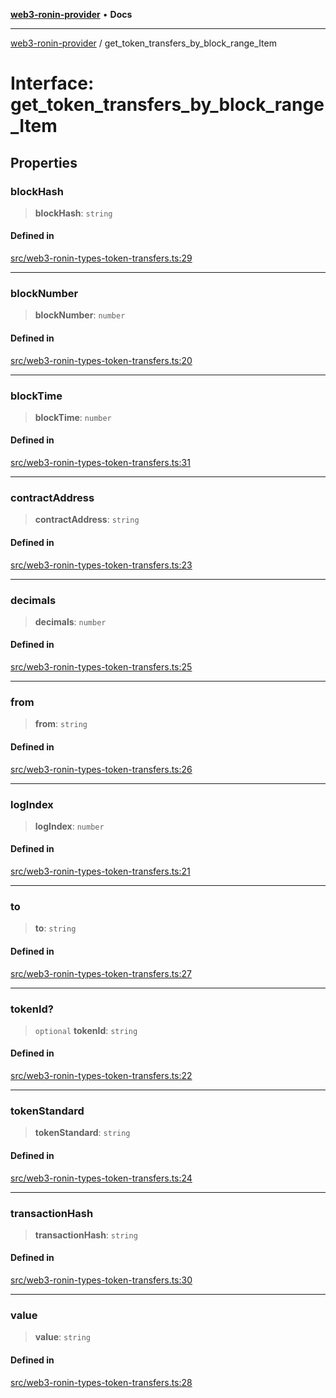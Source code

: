 [**web3-ronin-provider**](../README.md) • **Docs**

***

[web3-ronin-provider](../globals.md) / get\_token\_transfers\_by\_block\_range\_Item

# Interface: get\_token\_transfers\_by\_block\_range\_Item

## Properties

### blockHash

> **blockHash**: `string`

#### Defined in

[src/web3-ronin-types-token-transfers.ts:29](https://github.com/chuacw/web3-ronin-provider/blob/74865f4cc367fda569b2ea12b7ca079db4fcf0a2/src/web3-ronin-types-token-transfers.ts#L29)

***

### blockNumber

> **blockNumber**: `number`

#### Defined in

[src/web3-ronin-types-token-transfers.ts:20](https://github.com/chuacw/web3-ronin-provider/blob/74865f4cc367fda569b2ea12b7ca079db4fcf0a2/src/web3-ronin-types-token-transfers.ts#L20)

***

### blockTime

> **blockTime**: `number`

#### Defined in

[src/web3-ronin-types-token-transfers.ts:31](https://github.com/chuacw/web3-ronin-provider/blob/74865f4cc367fda569b2ea12b7ca079db4fcf0a2/src/web3-ronin-types-token-transfers.ts#L31)

***

### contractAddress

> **contractAddress**: `string`

#### Defined in

[src/web3-ronin-types-token-transfers.ts:23](https://github.com/chuacw/web3-ronin-provider/blob/74865f4cc367fda569b2ea12b7ca079db4fcf0a2/src/web3-ronin-types-token-transfers.ts#L23)

***

### decimals

> **decimals**: `number`

#### Defined in

[src/web3-ronin-types-token-transfers.ts:25](https://github.com/chuacw/web3-ronin-provider/blob/74865f4cc367fda569b2ea12b7ca079db4fcf0a2/src/web3-ronin-types-token-transfers.ts#L25)

***

### from

> **from**: `string`

#### Defined in

[src/web3-ronin-types-token-transfers.ts:26](https://github.com/chuacw/web3-ronin-provider/blob/74865f4cc367fda569b2ea12b7ca079db4fcf0a2/src/web3-ronin-types-token-transfers.ts#L26)

***

### logIndex

> **logIndex**: `number`

#### Defined in

[src/web3-ronin-types-token-transfers.ts:21](https://github.com/chuacw/web3-ronin-provider/blob/74865f4cc367fda569b2ea12b7ca079db4fcf0a2/src/web3-ronin-types-token-transfers.ts#L21)

***

### to

> **to**: `string`

#### Defined in

[src/web3-ronin-types-token-transfers.ts:27](https://github.com/chuacw/web3-ronin-provider/blob/74865f4cc367fda569b2ea12b7ca079db4fcf0a2/src/web3-ronin-types-token-transfers.ts#L27)

***

### tokenId?

> `optional` **tokenId**: `string`

#### Defined in

[src/web3-ronin-types-token-transfers.ts:22](https://github.com/chuacw/web3-ronin-provider/blob/74865f4cc367fda569b2ea12b7ca079db4fcf0a2/src/web3-ronin-types-token-transfers.ts#L22)

***

### tokenStandard

> **tokenStandard**: `string`

#### Defined in

[src/web3-ronin-types-token-transfers.ts:24](https://github.com/chuacw/web3-ronin-provider/blob/74865f4cc367fda569b2ea12b7ca079db4fcf0a2/src/web3-ronin-types-token-transfers.ts#L24)

***

### transactionHash

> **transactionHash**: `string`

#### Defined in

[src/web3-ronin-types-token-transfers.ts:30](https://github.com/chuacw/web3-ronin-provider/blob/74865f4cc367fda569b2ea12b7ca079db4fcf0a2/src/web3-ronin-types-token-transfers.ts#L30)

***

### value

> **value**: `string`

#### Defined in

[src/web3-ronin-types-token-transfers.ts:28](https://github.com/chuacw/web3-ronin-provider/blob/74865f4cc367fda569b2ea12b7ca079db4fcf0a2/src/web3-ronin-types-token-transfers.ts#L28)

